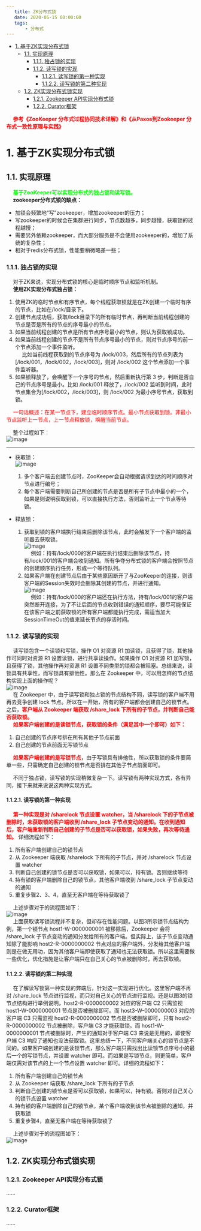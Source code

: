 ```yaml
---
   title: ZK分布式锁
   date: 2020-05-15 00:00:00
   tags:
       - 分布式
---
```

<!-- TOC -->

- [1. 基于ZK实现分布式锁](#1-基于zk实现分布式锁)
    - [1.1. 实现原理](#11-实现原理)
        - [1.1.1. 独占锁的实现](#111-独占锁的实现)
        - [1.1.2. 读写锁的实现](#112-读写锁的实现)
            - [1.1.2.1. 读写锁的第一种实现](#1121-读写锁的第一种实现)
            - [1.1.2.2. 读写锁的第二种实现](#1122-读写锁的第二种实现)
    - [1.2. ZK实现分布式锁实现](#12-zk实现分布式锁实现)
        - [1.2.1. Zookeeper API实现分布式锁](#121-zookeeper-api实现分布式锁)
        - [1.2.2. Curator框架](#122-curator框架)

<!-- /TOC -->

<!-- 
https://mp.weixin.qq.com/s/9whV1nuwfu2hWt8newteTA 
https://www.cnblogs.com/wang-meng/default.html?page=2
-->
&emsp; **<font color = "red">参考《ZooKeeper 分布式过程协同技术详解》和《从Paxos到Zookeeper 分布式一致性原理与实践》</font>**  

# 1. 基于ZK实现分布式锁

## 1.1. 实现原理
&emsp; **<font color = "lime">基于ZooKeeper可以实现分布式的独占锁和读写锁。</font>**  
&emsp; **zookeeper分布式锁的缺点：**  

* 加锁会频繁地“写”zookeeper，增加zookeeper的压力；  
* 写zookeeper的时候会在集群进行同步，节点数越多，同步越慢，获取锁的过程越慢；  
* 需要另外依赖zookeeper，而大部分服务是不会使用zookeeper的，增加了系统的复杂性；  
* 相对于redis分布式锁，性能要稍微略差一些；  

### 1.1.1. 独占锁的实现  
&emsp; 对于ZK来说，实现分布式锁的核心是临时顺序节点和监听机制。  
&emsp; **使用ZK实现分布式独占锁：**  
1. 使用ZK的临时节点和有序节点，每个线程获取锁就是在ZK创建一个临时有序的节点，比如在/lock/目录下。  
2. 创建节点成功后，获取/lock目录下的所有临时节点，再判断当前线程创建的节点是否是所有的节点的序号最小的节点。  
3. 如果当前线程创建的节点是所有节点序号最小的节点，则认为获取锁成功。  
4. 如果当前线程创建的节点不是所有节点序号最小的节点，则对节点序号的前一个节点添加一个事件监听。  
&emsp; 比如当前线程获取到的节点序号为 /lock/003，然后所有的节点列表为[/lock/001，/lock/002，/lock/003]，则对 /lock/002 这个节点添加一个事件监听器。  
5. 如果锁释放了，会唤醒下一个序号的节点，然后重新执行第 3 步，判断是否自己的节点序号是最小。比如 /lock/001 释放了，/lock/002 监听到时间，此时节点集合为[/lock/002，/lock/003]，则 /lock/002 为最小序号节点，获取到锁。  

&emsp; <font color="red">一句话概述：在某一节点下，建立临时顺序节点。最小节点获取到锁。非最小节点监听上一节点，上一节点释放锁，唤醒当前节点。</font>

&emsp; 整个过程如下：  
![image](https://gitee.com/wt1814/pic-host/raw/master/images/microService/problems/problem-14.png)  

----
* 获取锁：  
![image](https://gitee.com/wt1814/pic-host/raw/master/images/microService/problems/problem-15.png)  
    1. 多个客户端去创建节点时，ZooKeeper会自动根据请求到达的时间顺序对节点进行编号；  
    2. 每个客户端需要判断自己所创建的节点是否是所有子节点中最小的一个，如果是则说明获取到锁，可以直接执行方法，否则监听上一个节点等待锁。  


* 释放锁：  

    1. 获取到锁的客户端执行结束后删除该节点，此时会触发下一个客户端的监听器去获取锁。  
    ![image](https://gitee.com/wt1814/pic-host/raw/master/images/microService/problems/problem-16.png)  
    &emsp; 例如：持有/lock/000的客户端在执行结束后删除该节点，持有/lock/001的客户端会收到通知。所有争夺分布式锁的客户端会按照节点的创建顺序执行任务，形成一个等待队列。  
    2. 如果客户端在创建节点后由于某些原因断开了与ZooKeeper的连接，则该客户端的Session失效时会删除其创建的节点，并进行通知。  
    ![image](https://gitee.com/wt1814/pic-host/raw/master/images/microService/problems/problem-17.png)  
    &emsp; 例如：持有/lock/000的客户端还在执行方法，持有/lock/001的客户端突然断开连接，为了不让后面的节点收到错误的通知顺序，要尽可能保证在该客户端之前获取锁的所有客户端都能执行完成，需适当加大SessionTimeOut的值来延长节点的存活时间。  

### 1.1.2. 读写锁的实现  
&emsp; 读写锁包含一个读锁和写锁，操作 O1 对资源 R1 加读锁，且获得了锁，其他操作可同时对资源 R1 设置读锁，进行共享读操作。如果操作 O1 对资源 R1 加写锁，且获得了锁，其他操作再对资源 R1 设置不同类型的锁都会被阻塞。总结来说，读锁具有共享性，而写锁具有排他性。那么在 Zookeeper 中，可以用怎样的节点结构实现上面的操作呢？  
![image](https://gitee.com/wt1814/pic-host/raw/master/images/microService/problems/problem-37.png)  
&emsp; 在 Zookeeper 中，由于读写锁和独占锁的节点结构不同，读写锁的客户端不用再去竞争创建 lock 节点。所以在一开始，所有的客户端都会创建自己的锁节点。之后，**<font color = "red">客户端从 Zookeeper 端获取 /share_lock 下所有的子节点，并判断自己能否获取锁。</font>**  
&emsp; **<font color = "red">如果客户端创建的是读锁节点，获取锁的条件（满足其中一个即可）如下：</font>**  
1. 自己创建的节点序号排在所有其他子节点前面  
2. 自己创建的节点前面无写锁节点  

&emsp; **<font color = "red">如果客户端创建的是写锁节点</font>**，由于写锁具有排他性，所以获取锁的条件要简单一些，只需确定自己创建的锁节点是否排在其他子节点前面即可。  

&emsp; 不同于独占锁，读写锁的实现稍微复杂一下。读写锁有两种实现方式，各有异同，接下来就来说说这两种实现方式。  

#### 1.1.2.1. 读写锁的第一种实现  
&emsp; **<font color = "red">第一种实现是对 /sharelock 节点设置 watcher，当 /sharelock 下的子节点被删除时，未获取锁的客户端收到 /share_lock 子节点变动的通知。在收到通知后，客户端重新判断自己创建的子节点是否可以获取锁，如果失败，再次等待通知。</font>** 详细流程如下：  
1. 所有客户端创建自己的锁节点  
2. 从 Zookeeper 端获取 /sharelock 下所有的子节点，并对 /sharelock 节点设置 watcher  
3. 判断自己创建的锁节点是否可以获取锁，如果可以，持有锁。否则继续等待  
4. 持有锁的客户端删除自己的锁节点，其他客户端收到 /share_lock 子节点变动的通知  
5. 重复步骤2、3、4，直至无客户端在等待获取锁了  

&emsp; 上述步骤对于的流程图如下：  
![image](https://gitee.com/wt1814/pic-host/raw/master/images/microService/problems/problem-38.png)  
&emsp; 上面获取读写锁流程并不复杂，但却存在性能问题。以图3所示锁节点结构为例，第一个锁节点 host1-W-0000000001 被移除后，Zookeeper 会将 /share_lock 子节点变动的通知分发给所有的客户端。但实际上，该子节点变动通知除了能影响 host2-R-0000000002 节点对应的客户端外，分发给其他客户端则是在做无用功，因为其他客户端即使获取了通知也无法获取锁。所以这里需要做一些优化，优化措施是让客户端只在自己关心的节点被删除时，再去获取锁。  

#### 1.1.2.2. 读写锁的第二种实现  
&emsp; 在了解读写锁第一种实现的弊端后，针对这一实现进行优化。这里客户端不再对 /share_lock 节点进行监视，而只对自己关心的节点进行监视。还是以图3的锁节点结构进行举例说明，host2-R-0000000002 对应的客户端 C2 只需监视 host1-W-0000000001 节点是否被删除即可。而 host3-W-0000000003 对应的客户端 C3 只需监视 host2-R-0000000002 节点是否被删除即可，只有 host2-R-0000000002 节点被删除，客户端 C3 才能获取锁。而 host1-W-0000000001 节点被删除时，产生的通知对于客户端 C3 来说是无用的，即使客户端 C3 响应了通知也没法获取锁。这里总结一下，不同客户端关心的锁节点是不同的。如果客户端创建的是读锁节点，那么客户端只需找出比读锁节点序号小的最后一个的写锁节点，并设置 watcher 即可。而如果是写锁节点，则更简单，客户端仅需对该节点的上一个节点设置 watcher 即可。详细的流程如下：  
1. 所有客户端创建自己的锁节点
2. 从 Zookeeper 端获取 /share_lock 下所有的子节点
3. 判断自己创建的锁节点是否可以获取锁，如果可以，持有锁。否则对自己关心的锁节点设置 watcher
4. 持有锁的客户端删除自己的锁节点，某个客户端收到该节点被删除的通知，并获取锁
5. 重复步骤4，直至无客户端在等待获取锁了

&emsp; 上述步骤对于的流程图如下：  
![image](https://gitee.com/wt1814/pic-host/raw/master/images/microService/problems/problem-39.png)  

## 1.2. ZK实现分布式锁实现
### 1.2.1. Zookeeper API实现分布式锁  
......

### 1.2.2. Curator框架  
......

